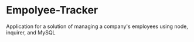 # Empolyee-Tracker
Application for a solution of managing a company's employees using node, inquirer, and MySQL
